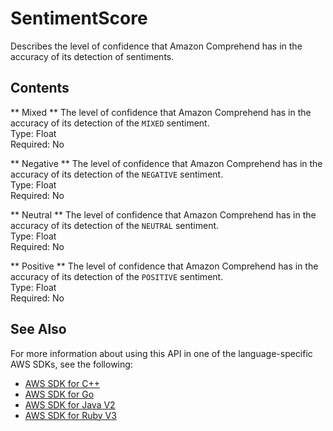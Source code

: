 # SentimentScore<a name="API_SentimentScore"></a>

Describes the level of confidence that Amazon Comprehend has in the accuracy of its detection of sentiments\.

## Contents<a name="API_SentimentScore_Contents"></a>

 ** Mixed **   <a name="comprehend-Type-SentimentScore-Mixed"></a>
The level of confidence that Amazon Comprehend has in the accuracy of its detection of the `MIXED` sentiment\.  
Type: Float  
Required: No

 ** Negative **   <a name="comprehend-Type-SentimentScore-Negative"></a>
The level of confidence that Amazon Comprehend has in the accuracy of its detection of the `NEGATIVE` sentiment\.  
Type: Float  
Required: No

 ** Neutral **   <a name="comprehend-Type-SentimentScore-Neutral"></a>
The level of confidence that Amazon Comprehend has in the accuracy of its detection of the `NEUTRAL` sentiment\.  
Type: Float  
Required: No

 ** Positive **   <a name="comprehend-Type-SentimentScore-Positive"></a>
The level of confidence that Amazon Comprehend has in the accuracy of its detection of the `POSITIVE` sentiment\.  
Type: Float  
Required: No

## See Also<a name="API_SentimentScore_SeeAlso"></a>

For more information about using this API in one of the language\-specific AWS SDKs, see the following:
+  [ AWS SDK for C\+\+](https://docs.aws.amazon.com/goto/SdkForCpp/comprehend-2017-11-27/SentimentScore) 
+  [ AWS SDK for Go](https://docs.aws.amazon.com/goto/SdkForGoV1/comprehend-2017-11-27/SentimentScore) 
+  [ AWS SDK for Java V2](https://docs.aws.amazon.com/goto/SdkForJavaV2/comprehend-2017-11-27/SentimentScore) 
+  [ AWS SDK for Ruby V3](https://docs.aws.amazon.com/goto/SdkForRubyV3/comprehend-2017-11-27/SentimentScore) 